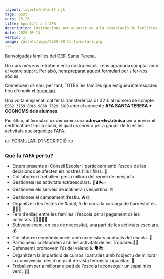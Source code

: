 ```yaml
---
layout: layouts/default.njk
tags: post
curs: 25-26
title: Apunta't a l'AFA
description: Instruccions per apuntar-se a la associació de famíliies
date: 2025-09-11
versio: 1
image: /assets/imgs/2025-09-11-formulari.png
---
```


Benvolgudes famílies del CEIP Santa Teresa,

Un curs més ens retrobem en la nostra escola i ens agradaria comptar amb el vostre suport. Per això, hem preparat aquest formulari per a fer-vos sòcies.

Comencem de nou, per tant, TOTES les famílies que estigueu interessades heu d'omplir el [formulari](https://docs.google.com/forms/d/e/1FAIpQLSctHKCwl1TnhnxUEpUJzTNflhL7oOKM8W-CP-wB4t6bmoiO3Q/viewform).

Una volta emplenat, cal fer la transferència de 32 € al número de compte `ES62 3159 0066 9830 7529 3823` amb el concepte **AFA SANTA TERESA + COGNOMS dels alumnes**.

Per últim, al formulari us demanem una **adreça electrònica** per a enviar el certificat de família sòcia, el qual us servirà per a gaudir de totes les activitats que organitza l'AFA.

[👉 FORMULARI D'INSCRIPCIÓ 👈](https://docs.google.com/forms/d/e/1FAIpQLSctHKCwl1TnhnxUEpUJzTNflhL7oOKM8W-CP-wB4t6bmoiO3Q/viewform)


### Què fa l’AFA per tu?

* Estem presents al Consell Escolar i participem amb l’escola de les decisions que afecten els nostres fills i filles. 🏫
* Col·laborem i treballem per la millora del servei de menjador.
* Gestionem les activitats extraescolars. 🎨♟️🛼🎶
* Gestionem els serveis de matinera i vespertina. ⏰
* Gestionem el campament d’estiu. ⛺🌞
* Organitzem les festes de Nadal, fi de curs i la xaranga de Carnestoltes. 🎄🎉🥁
* Fem d’enllaç entre les famílies i l’escola per al pagament de les activitats. 🫱🏻🏦🫲🏻
* Subvencionem, en cas de necessitat, una part de les activitats escolars. 💰
* Col·laborem econòmicament amb necessitats puntuals de l’escola. 🤝
* Participem i col·laborem amb les activitats de les Trobades.👥🎈
* Defensem i promovem l’ús del valencià. 🗣️📚
* Organitzem la impartició de cursos i xarrades amb l’objectiu de millorar la convivència, des d’un punt de vista feminista i igualitari. 💜
* Treballem per a millorar el pati de l’escola i aconseguir un espai més verd. 🌳🌿
